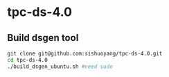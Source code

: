# tpc-ds-4.0

## Build dsgen tool
```bash
git clone git@github.com:sishuoyang/tpc-ds-4.0.git
cd tpc-ds-4.0
./build_dsgen_ubuntu.sh #need sudo
```
